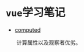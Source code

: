 # `vue`学习笔记

- [computed](https://github.com/kongchenglc/learn-vue/blob/master/computed.html)

&emsp;&emsp;计算属性以及观察者优劣。 